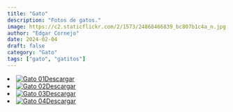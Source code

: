 ```yaml
---
title: "Gato"
description: "Fotos de gatos."
image: https://c2.staticflickr.com/2/1573/24868466839_bc807b1c4a_n.jpg
author: "Edgar Cornejo"
date: 2024-02-04
draft: false
category: "Gato"
tags: ["gato", "gatitos"]
---
```


<li><a href="https://c2.staticflickr.com/2/1573/24868466839_d13d2b6980_o.jpg" download title="Descargar"><img src="https://c2.staticflickr.com/2/1573/24868466839_bc807b1c4a_n.jpg" loading="lazy" alt="Gato 01">Descargar</a></li>
<li><a href="https://c2.staticflickr.com/2/1496/25142984181_d327c284c4_o.jpg" download title="Descargar"><img src="https://c2.staticflickr.com/2/1496/25142984181_7b0e1ca037_n.jpg" loading="lazy" alt="Gato 02">Descargar</a></li>
<li><a href="https://c2.staticflickr.com/2/1668/24940592310_89aa43eb9f_o.jpg" download title="Descargar"><img src="https://c2.staticflickr.com/2/1668/24940592310_fdd0d3634c_n.jpg" loading="lazy" alt="Gato 03">Descargar</a></li>
<li><a href="https://c2.staticflickr.com/2/1496/24940614940_80f493ddd0_o.jpg" download title="Descargar"><img src="https://c2.staticflickr.com/2/1496/24940614940_cae611572b_n.jpg" loading="lazy" alt="Gato 04">Descargar</a></li>
